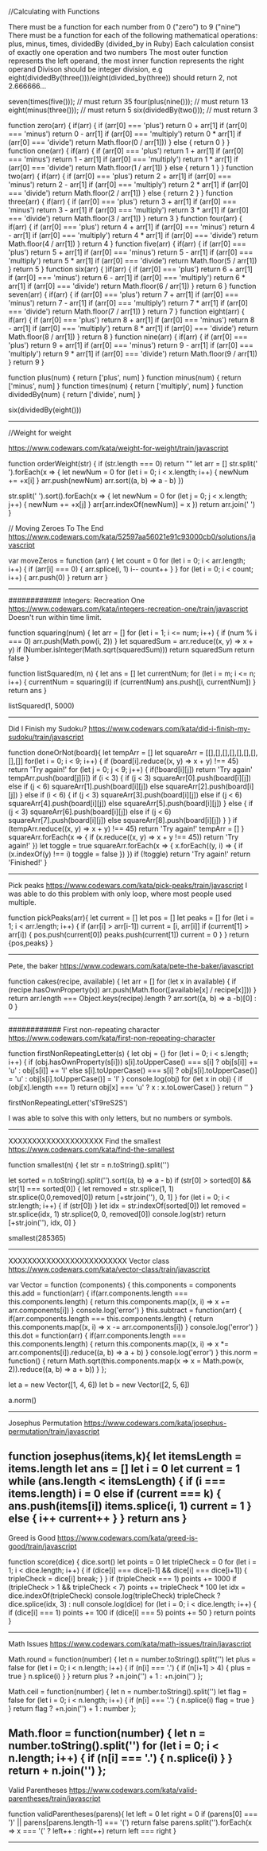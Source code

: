 //Calculating with Functions

There must be a function for each number from 0 ("zero") to 9 ("nine")
There must be a function for each of the following mathematical operations: plus, minus, times, dividedBy (divided_by in Ruby)
Each calculation consist of exactly one operation and two numbers
The most outer function represents the left operand, the most inner function represents the right operand
Divison should be integer division, e.g eight(dividedBy(three()))/eight(divided_by(three)) should return 2, not 2.666666...

seven(times(five())); // must return 35
four(plus(nine())); // must return 13
eight(minus(three())); // must return 5
six(dividedBy(two())); // must return 3

function zero(arr) {
  if(arr) {
    if (arr[0] === 'plus') return 0 + arr[1]
    if (arr[0] === 'minus') return 0 - arr[1]
    if (arr[0] === 'multiply') return 0 * arr[1]
    if (arr[0] === 'divide') return Math.floor(0 / arr[1]))
  } else {
    return 0
  }
}
function one(arr) {
  if(arr) {
    if (arr[0] === 'plus') return 1 + arr[1]
    if (arr[0] === 'minus') return 1 - arr[1]
    if (arr[0] === 'multiply') return 1 * arr[1]
    if (arr[0] === 'divide') return Math.floor(1 / arr[1])
  } else {
    return 1
  }
}
function two(arr) {
  if(arr) {
    if (arr[0] === 'plus') return 2 + arr[1]
    if (arr[0] === 'minus') return 2 - arr[1]
    if (arr[0] === 'multiply') return 2 * arr[1]
    if (arr[0] === 'divide') return Math.floor(2 / arr[1])
  } else {
    return 2
  }
}
function three(arr) {
  if(arr) {
    if (arr[0] === 'plus') return 3 + arr[1]
    if (arr[0] === 'minus') return 3 - arr[1]
    if (arr[0] === 'multiply') return 3 * arr[1]
    if (arr[0] === 'divide') return Math.floor(3 / arr[1])
  } 
    return 3
}
function four(arr) {
  if(arr) {
    if (arr[0] === 'plus') return 4 + arr[1]
    if (arr[0] === 'minus') return 4 - arr[1]
    if (arr[0] === 'multiply') return 4 * arr[1]
    if (arr[0] === 'divide') return Math.floor(4 / arr[1])
  } 
    return 4
}
function five(arr) {
  if(arr) {
    if (arr[0] === 'plus') return 5 + arr[1]
    if (arr[0] === 'minus') return 5 - arr[1]
    if (arr[0] === 'multiply') return 5 * arr[1]
    if (arr[0] === 'divide') return Math.floor(5 / arr[1])
  } 
    return 5
}
function six(arr) {
  )if(arr) {
    if (arr[0] === 'plus') return 6 + arr[1]
    if (arr[0] === 'minus') return 6 - arr[1]
    if (arr[0] === 'multiply') return 6 * arr[1]
    if (arr[0] === 'divide') return Math.floor(6 / arr[1])
  } 
    return 6
}
function seven(arr) {
  if(arr) {
    if (arr[0] === 'plus') return 7 + arr[1]
    if (arr[0] === 'minus') return 7 - arr[1]
    if (arr[0] === 'multiply') return 7 * arr[1]
    if (arr[0] === 'divide') return Math.floor(7 / arr[1])
  } 
    return 7
}
function eight(arr) {
  if(arr) {
    if (arr[0] === 'plus') return 8 + arr[1]
    if (arr[0] === 'minus') return 8 - arr[1]
    if (arr[0] === 'multiply') return 8 * arr[1]
    if (arr[0] === 'divide') return Math.floor(8 / arr[1])
  } 
    return 8
}
function nine(arr) {
  if(arr) {
    if (arr[0] === 'plus') return 9 + arr[1]
    if (arr[0] === 'minus') return 9 - arr[1]
    if (arr[0] === 'multiply') return 9 * arr[1]
    if (arr[0] === 'divide') return Math.floor(9 / arr[1])
  } 
    return 9
}

function plus(num) {
  return ['plus', num]
}
function minus(num) {
  return ['minus', num]
}
function times(num) {
  return ['multiply', num]
}
function dividedBy(num) {
  return ['divide', num]
}

six(dividedBy(eight()))


---------------------------------------------------------


//Weight for weight

https://www.codewars.com/kata/weight-for-weight/train/javascript

function orderWeight(str) {
  if (str.length === 0) return ""
  let arr = []
  str.split(' ').forEach(x => {
    let newNum = 0
    for (let i = 0; i < x.length; i++) {
      newNum += +x[i]
    }
    arr.push(newNum)
    arr.sort((a, b) => a - b)
  })

  str.split(' ').sort().forEach(x => {
    let newNum = 0
    for (let j = 0; j < x.length; j++) {
      newNum += +x[j]
    }
    arr[arr.indexOf(newNum)] = x
  })
  return arr.join(' ')
}


// Moving Zeroes To The End
https://www.codewars.com/kata/52597aa56021e91c93000cb0/solutions/javascript

var moveZeros = function (arr) {
  let count = 0
  for (let i = 0; i < arr.length; i++) {
    if (arr[i] === 0) {
      arr.splice(i, 1)
      i--
      count++
    }
  }
  for (let i = 0; i < count; i++) {
    arr.push(0)
  }
  return arr
}

--------------------------------------------------------------------------
############
Integers: Recreation One
https://www.codewars.com/kata/integers-recreation-one/train/javascript
Doesn't run within time limit.

function squaring(num) {
  let arr = []
  for (let i = 1; i <= num; i++) {
    if (num % i === 0) arr.push(Math.pow(i, 2))
  }
  let squaredSum = arr.reduce((x, y) => x + y)
  if (Number.isInteger(Math.sqrt(squaredSum))) return squaredSum
  return false
}

function listSquared(m, n) {
  let ans = []
  let currentNum;
  for (let i = m; i <= n; i++) {
    currentNum = squaring(i)
    if (currentNum) ans.push([i, currentNum]) 
  }
  return ans
}

listSquared(1, 5000)


----------------------------------------------------------------------
Did I Finish my Sudoku?
https://www.codewars.com/kata/did-i-finish-my-sudoku/train/javascript


function doneOrNot(board){
  let tempArr = []
  let squareArr = [[],[],[],[],[],[],[],[],[]]
  for(let i = 0; i < 9; i++) {
    if (board[i].reduce((x, y) => x + y) !== 45) return 'Try again!'
    for (let j = 0; j < 9; j++) {
      if(!board[i][j]) return 'Try again'
      tempArr.push(board[j][i])
      if (i < 3) {
        if (j < 3) squareArr[0].push(board[i][j])
        else if (j < 6) squareArr[1].push(board[i][j])
        else squareArr[2].push(board[i][j])
      }
      else if (i < 6) {
        if (j < 3) squareArr[3].push(board[i][j])
        else if (j < 6) squareArr[4].push(board[i][j])
        else squareArr[5].push(board[i][j])
      } else {
          if (j < 3) squareArr[6].push(board[i][j])
          else if (j < 6) squareArr[7].push(board[i][j])
          else squareArr[8].push(board[i][j])
      }
    }
    if (tempArr.reduce((x, y) => x + y) !== 45) return 'Try again!'
    tempArr = []
  }
  squareArr.forEach(x => {
    if (x.reduce((x, y) => x + y !== 45)) return 'Try again!'
  })
  let toggle = true
  squareArr.forEach(x => {
    x.forEach((y, i) => {
      if (x.indexOf(y) !== i) toggle = false
    })
  })
  if (!toggle) return 'Try again!'
  return 'Finished!'
}

-----------------------------------------------------------------------
Pick peaks
https://www.codewars.com/kata/pick-peaks/train/javascript
I was able to do this problem with only loop, where most people used multiple.

function pickPeaks(arr){
  let current = []
  let pos = []
  let peaks = []
  for (let i = 1; i < arr.length; i++) {
    if (arr[i] > arr[i-1]) current = [i, arr[i]]
    if (current[1] > arr[i]) {
      pos.push(current[0])
      peaks.push(current[1])
      current = 0
    }
  }
  return {pos,peaks}
}

----------------------------------------------------------------------
Pete, the baker
https://www.codewars.com/kata/pete-the-baker/javascript

function cakes(recipe, available) {
  let arr = []
  for (let x in available) {
    if (recipe.hasOwnProperty(x)) arr.push(Math.floor([available[x] / recipe[x]]))
  }
  return arr.length === Object.keys(recipe).length ? arr.sort((a, b) => a -b)[0] : 0
}

----------------------------------------------------------------------
############
First non-repeating character
https://www.codewars.com/kata/first-non-repeating-character

function firstNonRepeatingLetter(s) {
  let obj = {}
  for (let i = 0; i < s.length; i++) {
    if (obj.hasOwnProperty(s[i])) s[i].toUpperCase() === s[i] ? obj[s[i]] += 'u' : obj[s[i]] += 'l'
    else s[i].toUpperCase() === s[i] ? obj[s[i].toUpperCase()] = 'u' : obj[s[i].toUpperCase()] = 'l'
  }
  console.log(obj)
  for (let x in obj) {
    if (obj[x].length === 1) return obj[x] === 'u' ? x : x.toLowerCase() 
  }
  return ''
}

firstNonRepeatingLetter('sT9reS2S')

I was able to solve this with only letters, but no numbers or symbols.


----------------------------------------------------------------------
XXXXXXXXXXXXXXXXXXXX
Find the smallest
https://www.codewars.com/kata/find-the-smallest

function smallest(n) {
  let str = n.toString().split('')
  
  let sorted = n.toString().split('').sort((a, b) => a - b)
  if (str[0] > sorted[0] && str[1] === sorted[0]) {
    let removed = str.splice(1, 1)
    str.splice(0,0,removed[0])
    return [+str.join(''), 0, 1]
  }
  for (let i = 0; i < str.length; i++) {
    if (str[0])
  }
  let idx = str.indexOf(sorted[0])
  let removed = str.splice(idx, 1)
  str.splice(0, 0, removed[0])
  console.log(str)
  return [+str.join(''), idx, 0]
}

smallest(285365)


----------------------------------------------------------------------
XXXXXXXXXXXXXXXXXXXXXXXXX
Vector class
https://www.codewars.com/kata/vector-class/train/javascript

var Vector = function (components) {
  this.components = components
  this.add = function(arr) {
    if(arr.components.length === this.components.length) {
      return this.components.map((x, i) => x += arr.components[i])
    }
    console.log('error')
  }
  this.subtract = function(arr) {
    if(arr.components.length === this.components.length) {
      return this.components.map((x, i) => x -= arr.components[i])
    }
    console.log('error')
  }
  this.dot = function(arr) {
    if(arr.components.length === this.components.length) {
      return this.components.map((x, i) => x *= arr.components[i]).reduce((a, b) => a + b)
    }
    console.log('error')
  }
  this.norm = function() {
    return Math.sqrt(this.components.map(x => x = Math.pow(x, 2)).reduce((a, b) => a + b))
  }
};

let a = new Vector([1, 4, 6])
let b = new Vector([2, 5, 6])

a.norm()


----------------------------------------------------------------------
Josephus Permutation
https://www.codewars.com/kata/josephus-permutation/train/javascript

function josephus(items,k){
  let itemsLength = items.length
  let ans = []
  let i = 0
  let current = 1
  while (ans.length < itemsLength) {
    if (i === items.length) i = 0
      else if (current === k) {
      ans.push(items[i])
      items.splice(i, 1)
      current = 1
    } else {
      i++
      current++
    }
  }
  return ans
}
----------------------------------------------------------------------
Greed is Good
https://www.codewars.com/kata/greed-is-good/train/javascript

function score(dice) {
  dice.sort()
  let points = 0
  let tripleCheck = 0
  for (let i = 1; i < dice.length; i++) {
    if (dice[i] === dice[i-1] && dice[i] === dice[i+1]) {
      tripleCheck = dice[i]
      break;
    }
  }
  if (tripleCheck === 1) points += 1000
  if (tripleCheck > 1 && tripleCheck < 7) points += tripleCheck * 100
  let idx = dice.indexOf(tripleCheck)
  console.log(tripleCheck)
  tripleCheck ? dice.splice(idx, 3) : null
  console.log(dice)
  for (let i = 0; i < dice.length; i++) {
    if (dice[i] === 1) points += 100
    if (dice[i] === 5) points += 50
  }
  return points
}

----------------------------------------------------------------------
Math Issues
https://www.codewars.com/kata/math-issues/train/javascript

Math.round = function(number) {
  let n = number.toString().split('')
  let plus = false
  for (let i = 0; i < n.length; i++) {
    if (n[i] === '.') {
      if (n[i+1] > 4) {
        plus = true
      }
      n.splice(i)
    }
  }
  return plus ? +n.join('') + 1 : +n.join('')
};

Math.ceil = function(number) {
  let n = number.toString().split('')
  let flag = false
  for (let i = 0; i < n.length; i++) {
    if (n[i] === '.') {
        n.splice(i)
        flag = true
    }
  }
  return flag ? +n.join('') + 1 : number
};

Math.floor = function(number) {
    let n = number.toString().split('')
  for (let i = 0; i < n.length; i++) {
    if (n[i] === '.') {
        n.splice(i)
    }
  }
  return + n.join('')
};
----------------------------------------------------------------------
Valid Parentheses
https://www.codewars.com/kata/valid-parentheses/train/javascript

function validParentheses(parens){
  let left = 0
  let right = 0
  if (parens[0] === ')' || parens[parens.length-1] === '(') return false
  parens.split('').forEach(x => x === '(' ? left++ : right++)
  return left === right
}

----------------------------------------------------------------------


